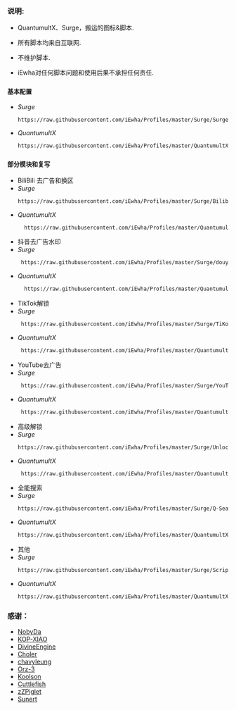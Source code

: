 ### 说明:
- QuantumultX、Surge，搬运的图标&脚本.

- 所有脚本均来自互联网.

- 不维护脚本.

- iEwha对任何脚本问题和使用后果不承担任何责任.

### `基本配置`
* *Surge*
    ``` bash
    https://raw.githubusercontent.com/iEwha/Profiles/master/Surge/Surge.conf
* *QuantumultX*
    ``` bash
    https://raw.githubusercontent.com/iEwha/Profiles/master/QuantumultX/QX_iEwha.conf

### `部分模块和复写`
* BiliBili 去广告和换区
* *Surge*
    ``` bash
    https://raw.githubusercontent.com/iEwha/Profiles/master/Surge/Bilibili.sgmodule
* *QuantumultX*
  ``` bash
    https://raw.githubusercontent.com/iEwha/Profiles/master/QuantumultX/Rewrite/bilibili.conf
* 抖音去广告水印
* *Surge*
   ``` bash
    https://raw.githubusercontent.com/iEwha/Profiles/master/Surge/douyin.sgmodule
* *QuantumultX*
  ``` bash
    https://raw.githubusercontent.com/iEwha/Profiles/master/QuantumultX/Rewrite/douyin.conf
* TikTok解锁
* *Surge*
  ``` bash
   https://raw.githubusercontent.com/iEwha/Profiles/master/Surge/TiKok-JP.sgmodule
* *QuantumultX*
  ``` bash
   https://raw.githubusercontent.com/iEwha/Profiles/master/QuantumultX/Rewrite/TikTok-JP.conf
* YouTube去广告
* *Surge*
  ``` bash
   https://raw.githubusercontent.com/iEwha/Profiles/master/Surge/YouTubeAds.sgmodule
* *QuantumultX*
  ``` bash
   https://raw.githubusercontent.com/iEwha/Profiles/master/QuantumultX/Rewrite/YouTubeAds.conf
* 高级解锁
* *Surge*
   ``` bash
   https://raw.githubusercontent.com/iEwha/Profiles/master/Surge/Unlock.sgmodule
* *QuantumultX*
  ``` bash
   https://raw.githubusercontent.com/iEwha/Profiles/master/QuantumultX/Rewrite/UnlockApp.conf
* 全能搜索
* *Surge*
   ``` bash
   https://raw.githubusercontent.com/iEwha/Profiles/master/Surge/Q-Search.sgmodule
* *QuantumultX*
   ``` bash
  https://raw.githubusercontent.com/iEwha/Profiles/master/QuantumultX/Rewrite/Q-Search.conf
* 其他
* *Surge*
  ``` bash
  https://raw.githubusercontent.com/iEwha/Profiles/master/Surge/Script.sgmodule
* *QuantumultX*
  ``` bash
  https://raw.githubusercontent.com/iEwha/Profiles/master/QuantumultX/Rewrite/others.conf

### 感谢：
 * [NobyDa](https://github.com/NobyDa/Script/tree/master) 
 * [KOP-XIAO](https://github.com/KOP-XIAO/QuantumultX)
 * [DivineEngine](https://github.com/DivineEngine/Profiles/tree/master)
 * [Choler](https://github.com/Choler/Surge)
 * [chavyleung](https://github.com/chavyleung)
 * [Orz-3](https://github.com/Orz-3)
 * [Koolson](https://github.com/Koolson/Qure)
 * [Cuttlefish](https://github.com/ddgksf2013/Cuttlefish)
 * [zZPiglet](https://github.com/zZPiglet/Task/tree/master)
 * [Sunert](https://github.com/Sunert/Script/tree/master)
 

